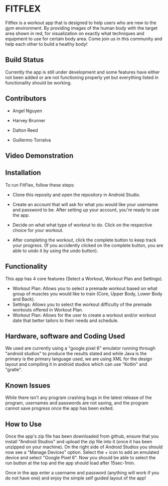 # FITFLEX 

Fitflex is a workout app that is designed to help users who are new to the gym environment. By providing images of the human body with the target area shown in red, for visualization on exactly what techniques and equipment to use for certain body area. Come join us in this community and  help each other to build a healthy body! 

## Build Status

Currently the app is still under development and some features have either not been added or are not functioning properly yet but everything listed in functionality should be working.

## Contributors 

- Angel Nguyen 

- Harvey Brunner 

- Dalton Reed 

- Guillermo Torralva 

## Video Demonstration


 
## Installation 

To run FitFlex, follow these steps: 

- Clone this reposity and open the repository in Android Studio. 

- Create an account that will ask for what you would like your username and password to be. After setting up your account, you're ready to use the app.

- Decide on what what type of workout to do. Click on the respective choice for your workout.

- After completing the workout, click the complete button to keep track your progress. (If you accidently clicked on the complete button, you are able to undo it by using the undo button).


## Functionality 

This app has 4 core features (Select a Workout, Workout Plan and Settings).
- Workout Plan: Allows you to select a premade workout based on what group of muscles you would like to train (Core, Upper Body, Lower Body and Back).
- Settings: Allows you to select the workout difficulty of the premade workouts offered in Workout Plan.
- Workout Plan: Allows for the user to create a workout and/or workout date that better tailors to their needs and schedule.

## Hardware, software and Coding Used

We used are currently using a "google pixel 6" emulator running through "android studios" to produce the results stated and while Java is the primary is the primary language used, we are using XML for the design layout and compiling it in android studios which can use "Kotlin" and "gratle".

## Known Issues

While there isn't any program crashing bugs in the latest release of the program, usernames and passwords are not saving, and the program cannot save progress once the app has been exited.

## How to Use

Once the app's zip file has been downloaded from github, ensure that you install "Android Studios" and upload the zip file into it (once it has been unzipped on your machine). On the right side of Android Studios you should now see a "Manage Devices" option. Select the + icon to add an emulated device and select "Google Pixel 6". Now you should be able to select the run button at the top and the app should load after 15sec-1min.

Once in the app enter a username and password (anything will work if you do not have one) and enjoy the simple self guided layout of the app!
